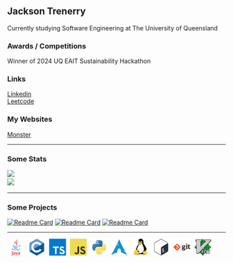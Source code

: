 ## Jackson Trenerry

Currently studying Software Engineering at The University of Queensland  
### Awards / Competitions
Winner of 2024 UQ EAIT Sustainability Hackathon

### Links
[Linkedin](https://www.linkedin.com/in/Jtrenerry/ )    
[Leetcode](https://leetcode.com/Tablespoon/)    

### My Websites
[Monster](https://jtrenerry.github.io/MonsterEnergy/)    

---
### Some Stats
<picture>
  <source
    srcset="https://github-readme-stats.vercel.app/api?username=JTrenerry&show_icons=true&theme=rose_pine"
    media="(prefers-color-scheme: dark)"
  />
  <img src="https://github-readme-stats.vercel.app/api?username=JTrenerry&show_icons=true&theme=rose_pine" />
</picture>  

  </br>
<picture>
  <source
    srcset="https://github-readme-stats.vercel.app/api/top-langs/?username=JTrenerry&layout=compact&theme=rose_pine"
    media="(prefers-color-scheme: dark)"
  />
  <img src="https://github-readme-stats.vercel.app/api/top-langs/?username=JTrenerry&layout=compact&theme=rose_pine" />
</picture>

---
### Some Projects
[![Readme Card](https://github-readme-stats.vercel.app/api/pin/?username=JTrenerry&repo=Study-Timer&theme=rose_pine)](https://github.com/JTrenerry/Study-Timer)
[![Readme Card](https://github-readme-stats.vercel.app/api/pin/?username=JTrenerry&repo=LibGDX-Texture-Packer&theme=rose_pine)](https://github.com/JTrenerry/LibGDX-Texture-Packer)
[![Readme Card](https://github-readme-stats.vercel.app/api/pin/?username=JTrenerry&repo=vim-cats&theme=rose_pine)](https://github.com/JTrenerry/vim-cats)

---
<p>
<img src="https://github.com/devicons/devicon/blob/master/icons/java/java-original-wordmark.svg" title="Java" alt="Java" width="40" height="40"/>&nbsp;
<img src="https://github.com/devicons/devicon/blob/master/icons/c/c-original.svg" title="C" alt="C" width="40" height="40"/>&nbsp;
<img src="https://github.com/devicons/devicon/blob/master/icons/typescript/typescript-original.svg" title="TS" alt="TS" width="40" height="40"/>&nbsp;
<img src="https://github.com/devicons/devicon/blob/master/icons/javascript/javascript-original.svg" title="JS" alt="JS" width="40" height="40"/>&nbsp;
<img src="https://github.com/devicons/devicon/blob/master/icons/python/python-original.svg" title="Python" alt="Python" width="40" height="40"/>&nbsp;
<img src="https://github.com/devicons/devicon/blob/master/icons/archlinux/archlinux-original.svg" title="Arch" alt="Arch" width="40" height="40"/>&nbsp;
<img src="https://github.com/devicons/devicon/blob/master/icons/linux/linux-original.svg" title="Linux" alt="Linux" width="40" height="40"/>&nbsp;
<img src="https://github.com/devicons/devicon/blob/master/icons/bash/bash-original.svg" title="Bash" alt="Bash" width="40" height="40"/>&nbsp;
<img src="https://github.com/devicons/devicon/blob/master/icons/git/git-original-wordmark.svg" title="Git" alt="Git" width="40" height="40"/>&nbsp;
<img src="https://github.com/devicons/devicon/blob/master/icons/vim/vim-original.svg" title="Vim" alt="Vim" width="40" height="40"/>&nbsp;
</p>

